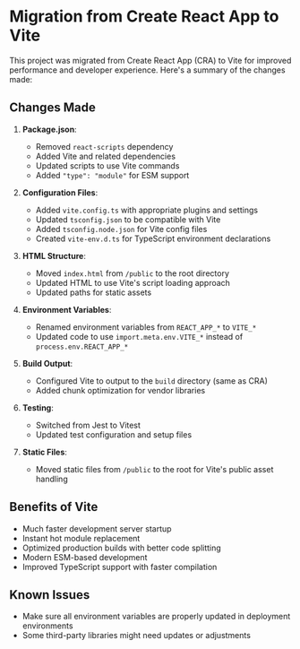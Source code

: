 # Migration from Create React App to Vite

This project was migrated from Create React App (CRA) to Vite for improved performance and developer experience. Here's a summary of the changes made:

## Changes Made

1. **Package.json**:
   - Removed `react-scripts` dependency
   - Added Vite and related dependencies
   - Updated scripts to use Vite commands
   - Added `"type": "module"` for ESM support

2. **Configuration Files**:
   - Added `vite.config.ts` with appropriate plugins and settings
   - Updated `tsconfig.json` to be compatible with Vite
   - Added `tsconfig.node.json` for Vite config files
   - Created `vite-env.d.ts` for TypeScript environment declarations

3. **HTML Structure**:
   - Moved `index.html` from `/public` to the root directory
   - Updated HTML to use Vite's script loading approach
   - Updated paths for static assets

4. **Environment Variables**:
   - Renamed environment variables from `REACT_APP_*` to `VITE_*`
   - Updated code to use `import.meta.env.VITE_*` instead of `process.env.REACT_APP_*`

5. **Build Output**:
   - Configured Vite to output to the `build` directory (same as CRA)
   - Added chunk optimization for vendor libraries

6. **Testing**:
   - Switched from Jest to Vitest
   - Updated test configuration and setup files

7. **Static Files**:
   - Moved static files from `/public` to the root for Vite's public asset handling

## Benefits of Vite

- Much faster development server startup
- Instant hot module replacement
- Optimized production builds with better code splitting
- Modern ESM-based development
- Improved TypeScript support with faster compilation

## Known Issues

- Make sure all environment variables are properly updated in deployment environments
- Some third-party libraries might need updates or adjustments
